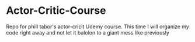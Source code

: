 # Actor-Critic-Course
Repo for phill tabor's actor-cricit Udemy course. This time I will organize my code right away and not let it balolon to a giant mess like previously 
